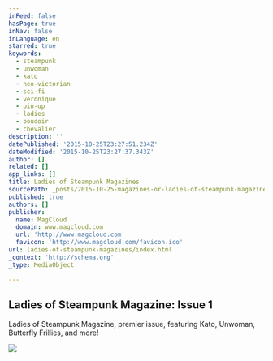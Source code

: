 ```yaml
---
inFeed: false
hasPage: true
inNav: false
inLanguage: en
starred: true
keywords:
  - steampunk
  - unwoman
  - kato
  - neo-victorian
  - sci-fi
  - veronique
  - pin-up
  - ladies
  - boudoir
  - chevalier
description: ''
datePublished: '2015-10-25T23:27:51.234Z'
dateModified: '2015-10-25T23:27:37.343Z'
author: []
related: []
app_links: []
title: Ladies of Steampunk Magazines
sourcePath: _posts/2015-10-25-magazines-or-ladies-of-steampunk-magazine-volume.md
published: true
authors: []
publisher:
  name: MagCloud
  domain: www.magcloud.com
  url: 'http://www.magcloud.com'
  favicon: 'http://www.magcloud.com/favicon.ico'
url: ladies-of-steampunk-magazines/index.html
_context: 'http://schema.org'
_type: MediaObject

---
```

<article style=""><h1>Ladies of Steampunk Magazine: Issue 1</h1><p>Ladies of Steampunk Magazine, premier issue, featuring Kato, Unwoman, Butterfly Frillies, and more!</p><img src="https://s3.amazonaws.com/storage1.magcloud.com/image/0ca4a06dbfbe3447903309fc46bc6b1c.jpg" /></article>